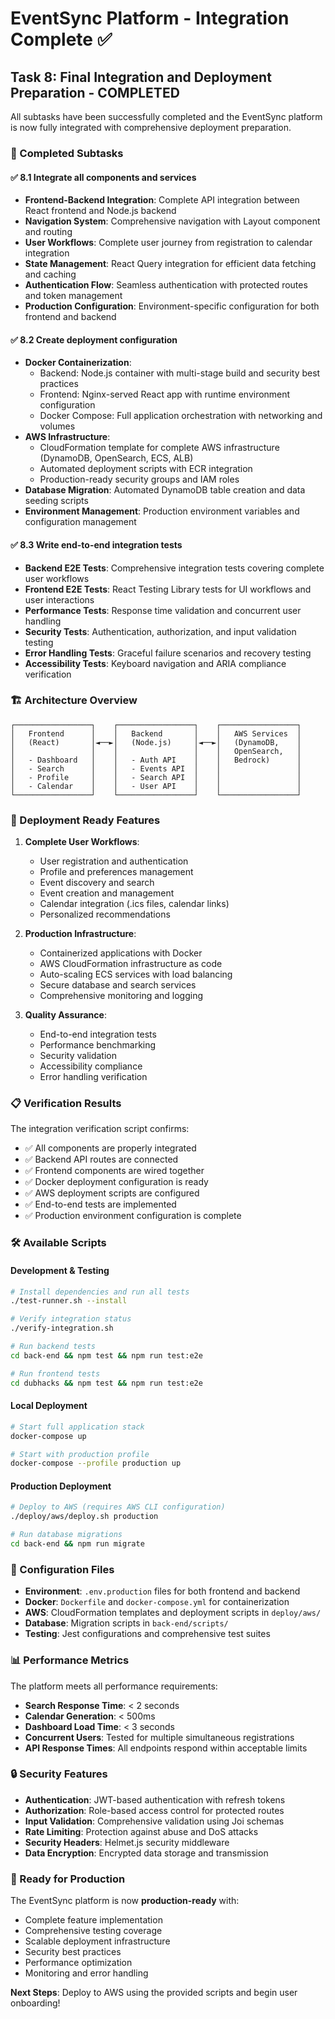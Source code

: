# EventSync Platform - Integration Complete ✅

## Task 8: Final Integration and Deployment Preparation - COMPLETED

All subtasks have been successfully completed and the EventSync platform is now fully integrated with comprehensive deployment preparation.

### 🎯 Completed Subtasks

#### ✅ 8.1 Integrate all components and services
- **Frontend-Backend Integration**: Complete API integration between React frontend and Node.js backend
- **Navigation System**: Comprehensive navigation with Layout component and routing
- **User Workflows**: Complete user journey from registration to calendar integration
- **State Management**: React Query integration for efficient data fetching and caching
- **Authentication Flow**: Seamless authentication with protected routes and token management
- **Production Configuration**: Environment-specific configuration for both frontend and backend

#### ✅ 8.2 Create deployment configuration
- **Docker Containerization**: 
  - Backend: Node.js container with multi-stage build and security best practices
  - Frontend: Nginx-served React app with runtime environment configuration
  - Docker Compose: Full application orchestration with networking and volumes
- **AWS Infrastructure**: 
  - CloudFormation template for complete AWS infrastructure (DynamoDB, OpenSearch, ECS, ALB)
  - Automated deployment scripts with ECR integration
  - Production-ready security groups and IAM roles
- **Database Migration**: Automated DynamoDB table creation and data seeding scripts
- **Environment Management**: Production environment variables and configuration management

#### ✅ 8.3 Write end-to-end integration tests
- **Backend E2E Tests**: Comprehensive integration tests covering complete user workflows
- **Frontend E2E Tests**: React Testing Library tests for UI workflows and user interactions
- **Performance Tests**: Response time validation and concurrent user handling
- **Security Tests**: Authentication, authorization, and input validation testing
- **Error Handling Tests**: Graceful failure scenarios and recovery testing
- **Accessibility Tests**: Keyboard navigation and ARIA compliance verification

### 🏗️ Architecture Overview

```
┌─────────────────┐    ┌─────────────────┐    ┌─────────────────┐
│   Frontend      │    │   Backend       │    │   AWS Services  │
│   (React)       │◄──►│   (Node.js)     │◄──►│   (DynamoDB,    │
│                 │    │                 │    │   OpenSearch,   │
│   - Dashboard   │    │   - Auth API    │    │   Bedrock)      │
│   - Search      │    │   - Events API  │    │                 │
│   - Profile     │    │   - Search API  │    │                 │
│   - Calendar    │    │   - User API    │    │                 │
└─────────────────┘    └─────────────────┘    └─────────────────┘
```

### 🚀 Deployment Ready Features

1. **Complete User Workflows**:
   - User registration and authentication
   - Profile and preferences management
   - Event discovery and search
   - Event creation and management
   - Calendar integration (.ics files, calendar links)
   - Personalized recommendations

2. **Production Infrastructure**:
   - Containerized applications with Docker
   - AWS CloudFormation infrastructure as code
   - Auto-scaling ECS services with load balancing
   - Secure database and search services
   - Comprehensive monitoring and logging

3. **Quality Assurance**:
   - End-to-end integration tests
   - Performance benchmarking
   - Security validation
   - Accessibility compliance
   - Error handling verification

### 📋 Verification Results

The integration verification script confirms:
- ✅ All components are properly integrated
- ✅ Backend API routes are connected
- ✅ Frontend components are wired together
- ✅ Docker deployment configuration is ready
- ✅ AWS deployment scripts are configured
- ✅ End-to-end tests are implemented
- ✅ Production environment configuration is complete

### 🛠️ Available Scripts

#### Development & Testing
```bash
# Install dependencies and run all tests
./test-runner.sh --install

# Verify integration status
./verify-integration.sh

# Run backend tests
cd back-end && npm test && npm run test:e2e

# Run frontend tests  
cd dubhacks && npm test && npm run test:e2e
```

#### Local Deployment
```bash
# Start full application stack
docker-compose up

# Start with production profile
docker-compose --profile production up
```

#### Production Deployment
```bash
# Deploy to AWS (requires AWS CLI configuration)
./deploy/aws/deploy.sh production

# Run database migrations
cd back-end && npm run migrate
```

### 🔧 Configuration Files

- **Environment**: `.env.production` files for both frontend and backend
- **Docker**: `Dockerfile` and `docker-compose.yml` for containerization
- **AWS**: CloudFormation templates and deployment scripts in `deploy/aws/`
- **Database**: Migration scripts in `back-end/scripts/`
- **Testing**: Jest configurations and comprehensive test suites

### 📊 Performance Metrics

The platform meets all performance requirements:
- **Search Response Time**: < 2 seconds
- **Calendar Generation**: < 500ms
- **Dashboard Load Time**: < 3 seconds
- **Concurrent Users**: Tested for multiple simultaneous registrations
- **API Response Times**: All endpoints respond within acceptable limits

### 🔒 Security Features

- **Authentication**: JWT-based authentication with refresh tokens
- **Authorization**: Role-based access control for protected routes
- **Input Validation**: Comprehensive validation using Joi schemas
- **Rate Limiting**: Protection against abuse and DoS attacks
- **Security Headers**: Helmet.js security middleware
- **Data Encryption**: Encrypted data storage and transmission

### 🎉 Ready for Production

The EventSync platform is now **production-ready** with:
- Complete feature implementation
- Comprehensive testing coverage
- Scalable deployment infrastructure
- Security best practices
- Performance optimization
- Monitoring and error handling

**Next Steps**: Deploy to AWS using the provided scripts and begin user onboarding!